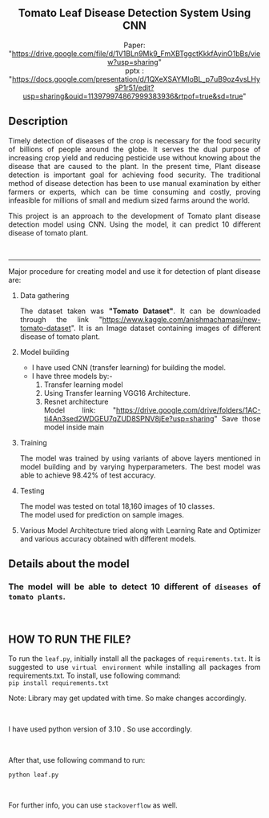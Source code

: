 <div align="center">

## Tomato Leaf Disease Detection System Using CNN
 
 Paper: "https://drive.google.com/file/d/1V1BLn9Mk9_FmXBTggctKkkfAyinO1bBs/view?usp=sharing" \
 pptx : "https://docs.google.com/presentation/d/1QXeXSAYMIoBL_p7uB9oz4vsLHysP1r51/edit?usp=sharing&ouid=113979974867999383936&rtpof=true&sd=true"

<!-- ### <a href="https://plant49-ai.herokuapp.com/" target="_blank">https://plant49-ai.herokuapp.com/</a> -->

<!-- ## <img src="./Assets/web.gif" alt="demo"/> -->

 </div>
<div align="justify">

## Description

Timely detection of diseases of the crop is necessary for the food security of billions of people around the globe. It serves the dual purpose of increasing crop yield and reducing pesticide use without knowing about the disease that are caused to the plant. In the present time, Plant disease detection is important goal for achieving food security. The traditional method of disease detection has been to use manual examination by either farmers or experts, which can be time consuming and costly, proving infeasible for millions of small and medium sized farms around the world.

This project is an approach to the development of Tomato plant disease detection model using CNN. Using the model, it can predict 10 different disease of tomato plant.

<br>
<hr>

Major procedure for creating model and use it for detection of plant disease are:

1. Data gathering

   The dataset taken was **"Tomato Dataset"**. It can be downloaded through the link "https://www.kaggle.com/anishmachamasi/new-tomato-dataset". It is an Image dataset containing images of different disease of tomato plant.

2. Model building

   - I have used CNN (transfer learning) for building the model.
   - I have three models by:-
     1. Transfer learning model
     2. Using Transfer learning VGG16 Architecture.
     3. Resnet architecture \
 Model link: "https://drive.google.com/drive/folders/1AC-ti4An3sed2WDGEU7qZUD8SPNV8jEe?usp=sharing"
 Save those model inside main

3. Training

   The model was trained by using variants of above layers mentioned in model building and by varying hyperparameters. The best model was able to achieve 98.42% of test accuracy.

4. Testing

   The model was tested on total 18,160 images of 10 classes.<br/>
   The model used for prediction on sample images.

5. Various Model Architecture tried along with Learning Rate and Optimizer and various accuracy obtained with different models.

## Details about the model

### The model will be able to detect 10 different of `diseases` of `tomato plants`.

<BR>

## HOW TO RUN THE FILE?

To run the `leaf.py`, initially install all the packages of `requirements.txt`. It is suggested to use `virtual environment` while installing all packages from requirements.txt. To install, use following command:
<br>
`pip install requirements.txt`
 
Note: Library may get updated with time. So make changes accordingly.

<br>

I have used python version of 3.10 . So use accordingly.

<br>

After that, use following command to run:

`python leaf.py`

<br>

For further info, you can use `stackoverflow` as well.

</div>
